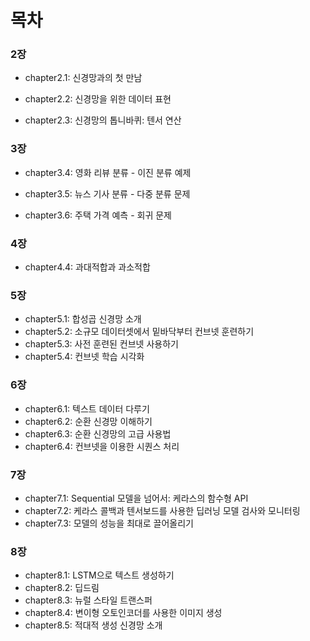# 목차

### 2장

* chapter2.1: 신경망과의 첫 만남

* chapter2.2: 신경망을 위한 데이터 표현

- chapter2.3: 신경망의 톱니바퀴: 텐서 연산

### 3장

- chapter3.4: 영화 리뷰 분류 - 이진 분류 예제

- chapter3.5: 뉴스 기사 분류 - 다중 분류 문제

- chapter3.6: 주택 가격 예측 - 회귀 문제

### 4장

- chapter4.4: 과대적합과 과소적합

### 5장

- chapter5.1: 합성곱 신경망 소개
- chapter5.2: 소규모 데이터셋에서 밑바닥부터 컨브넷 훈련하기
- chapter5.3: 사전 훈련된 컨브넷 사용하기
- chapter5.4: 컨브넷 학습 시각화

### 6장

- chapter6.1: 텍스트 데이터 다루기
- chapter6.2: 순환 신경망 이해하기
- chapter6.3: 순환 신경망의 고급 사용법
- chapter6.4: 컨브넷을 이용한 시퀀스 처리

### 7장

- chapter7.1: Sequential 모델을 넘어서: 케라스의 함수형 API
- chapter7.2: 케라스 콜백과 텐서보드를 사용한 딥러닝 모델 검사와 모니터링
- chapter7.3: 모델의 성능을 최대로 끌어올리기

### 8장

- chapter8.1: LSTM으로 텍스트 생성하기
- chapter8.2: 딥드림
- chapter8.3: 뉴럴 스타일 트랜스퍼
- chapter8.4: 변이형 오토인코더를 사용한 이미지 생성
- chapter8.5: 적대적 생성 신경망 소개
